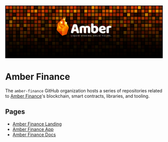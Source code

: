 ![amber-finance](https://raw.githubusercontent.com/amber-finance/.github/main/profile/image.png)

# Amber Finance

The `amber-finance` GitHub organization hosts a series of repositories related to [Amber Finance][1]'s blockchain, smart contracts, libraries, and tooling.

## Pages

- [Amber Finance Landing][1]
- [Amber Finance App][2]
- [Amber Finance Docs][3]

[1]: https://amberfi.io/
[2]: https://app.amberfi.io/
[3]: https://docs.amberfi.io/

